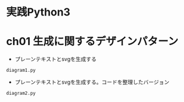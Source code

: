 
# 実践Python3

# ch01 生成に関するデザインパターン


- プレーンテキストとsvgを生成する    

```
diagram1.py
```

- プレーンテキストとsvgを生成する。コードを整理したバージョン    

```
diagram2.py
```


